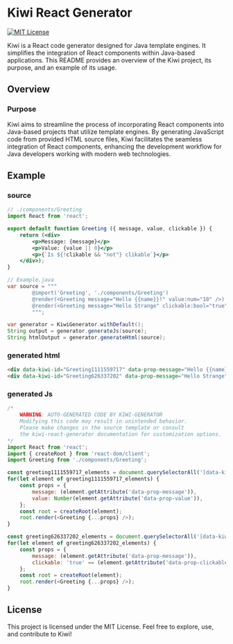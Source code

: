
# Kiwi React Generator
[![MIT License](https://img.shields.io/badge/License-MIT-green.svg)](https://choosealicense.com/licenses/mit/)

Kiwi is a React code generator designed for Java template engines. It simplifies the integration of React components within Java-based applications. This README provides an overview of the Kiwi project, its purpose, and an example of its usage.

## Overview

### Purpose

Kiwi aims to streamline the process of incorporating React components into Java-based projects that utilize template engines. By generating JavaScript code from provided HTML source files, Kiwi facilitates the seamless integration of React components, enhancing the development workflow for Java developers working with modern web technologies.

## Example

### source

```jsx
// ./components/Greeting
import React from 'react';

export default function Greeting ({ message, value, clickable }) {
	return (<div>
		<p>Message: {message}</p>
		<p>Value: {value || 0}</p>
		<p>{`Is ${!clikable && "not"} clikable`}</p>
	</div>);
}
```

```java
// Example.java
var source = """
        @import('Greeting', './components/Greeting')
        @render(<Greeting message="Hello {{name}}!" value:num="10" />)
        @render(<Greeting message="Hello Strange" clickable:bool="true" />)
        """;

var generator = KiwiGenerator.withDefault();
String output = generator.generateJs(source);
String htmlOutput = generator.generateHtml(source);
```


### generated html
```html
<div data-kiwi-id="Greeting1111559717" data-prop-message="Hello {{name}}!" data-prop-value="10"></div>
<div data-kiwi-id="Greeting626337202" data-prop-message="Hello Strange" data-prop-clickable="true"></div>
```


### generated Js
```js
/*
    WARNING: AUTO-GENERATED CODE BY KIWI-GENERATOR
    Modifying this code may result in unintended behavior. 
    Please make changes in the source template or consult 
    the kiwi-react-generator documentation for customization options.
*/
import React from 'react';
import { createRoot } from 'react-dom/client';
import Greeting from './components/Greeting';

const greeting1111559717_elements = document.querySelectorAll('[data-kiwi-id="Greeting1111559717"]');
for(let element of greeting1111559717_elements) {
	const props = {
		message: (element.getAttribute('data-prop-message')),
		value: Number(element.getAttribute('data-prop-value')),
	};
	const root = createRoot(element);
	root.render(<Greeting {...props} />);
}

const greeting626337202_elements = document.querySelectorAll('[data-kiwi-id="Greeting626337202"]');
for(let element of greeting626337202_elements) {
	const props = {
		message: (element.getAttribute('data-prop-message')),
		clickable: 'true' == (element.getAttribute('data-prop-clickable')),
	};
	const root = createRoot(element);
	root.render(<Greeting {...props} />);
}
```


## License

This project is licensed under the MIT License. Feel free to explore, use, and contribute to Kiwi!

